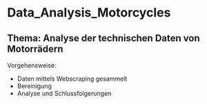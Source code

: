 # Data_Analysis_Motorcycles

## Thema: Analyse der technischen Daten von Motorrädern

Vorgehensweise:
- Daten mittels Webscraping gesammelt
- Bereinigung
- Analyse und Schlussfolgerungen
